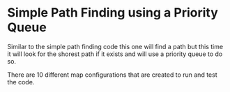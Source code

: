 # Simple Path Finding using a Priority Queue

Similar to the simple path finding code this one will find a path but this time it will look for the shorest path if it exists and will use a priority queue to do so.

There are 10 different map configurations that are created to run and test the code.
